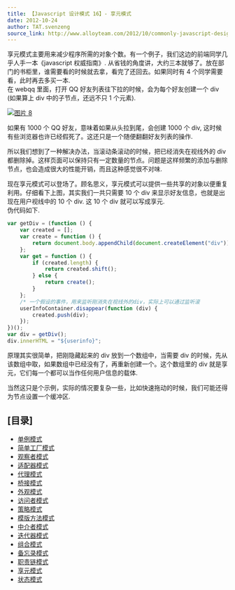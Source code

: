 ```yaml
---
title: 【Javascript 设计模式 16】- 享元模式
date: 2012-10-24
author: TAT.svenzeng
source_link: http://www.alloyteam.com/2012/10/commonly-javascript-design-patterns-flyweight/
---
```


<!-- {% raw %} - for jekyll -->

享元模式主要用来减少程序所需的对象个数。有一个例子，我们这边的前端同学几乎人手一本《javascript 权威指南》. 从省钱的角度讲，大约三本就够了。放在部门的书柜里，谁需要看的时候就去拿，看完了还回去。如果同时有 4 个同学需要看，此时再去多买一本.  
在 webqq 里面，打开 QQ 好友列表往下拉的时候，会为每个好友创建一个 div (如果算上 div 中的子节点，还远不只 1 个元素).  

[![](http://www.alloyteam.com/wp-content/uploads/2012/10/图片8.jpg "图片 8")](http://www.alloyteam.com/wp-content/uploads/2012/10/图片8.jpg)

如果有 1000 个 QQ 好友，意味着如果从头拉到尾，会创建 1000 个 div, 这时候有些浏览器也许已经假死了。这还只是一个随便翻翻好友列表的操作.

所以我们想到了一种解决办法，当滚动条滚动的时候，把已经消失在视线外的 div 都删除掉。这样页面可以保持只有一定数量的节点。问题是这样频繁的添加与删除节点，也会造成很大的性能开销，而且这种感觉很不对味.

现在享元模式可以登场了。顾名思义，享元模式可以提供一些共享的对象以便重复利用。仔细看下上图，其实我们一共只需要 10 个 div 来显示好友信息，也就是出现在用户视线中的 10 个 div. 这 10 个 div 就可以写成享元.  
伪代码如下.

```javascript
var getDiv = (function () {
    var created = [];
    var create = function () {
        return document.body.appendChild(document.createElement("div"));
    };
    var get = function () {
        if (created.length) {
            return created.shift();
        } else {
            return create();
        }
    };
    /* 一个假设的事件，用来监听刚消失在视线外的div，实际上可以通过监听滚                                     动条位置来实现 */
    userInfoContainer.disappear(function (div) {
        created.push(div);
    });
})();
var div = getDiv();
div.innerHTML = "${userinfo}";
```

原理其实很简单，把刚隐藏起来的 div 放到一个数组中，当需要 div 的时候，先从该数组中取，如果数组中已经没有了，再重新创建一个。这个数组里的 div 就是享元，它们每一个都可以当作任何用户信息的载体.

当然这只是个示例，实际的情况要复杂一些，比如快速拖动的时候，我们可能还得为节点设置一个缓冲区.

## \[目录]

-   [单例模式](http://www.alloyteam.com/2012/10/common-javascript-design-patterns/ "单例模式")
-   [简单工厂模式](http://www.alloyteam.com/2012/10/commonly-javascript-design-patterns-simple-factory-pattern/ "简单工厂模式")
-   [观察者模式](http://www.alloyteam.com/2012/10/commonly-javascript-design-pattern-observer-mode/ "观察者模式")
-   [适配器模式](http://www.alloyteam.com/2012/10/commonly-javascript-design-patterns-adapter-mode/ "适配器模式")
-   [代理模式](http://www.alloyteam.com/2012/10/commonly-javascript-design-patterns-proxy-mode/ "代理模式")
-   [桥接模式](http://www.alloyteam.com/2012/10/commonly-javascript-design-mode-bridge-mode/ "桥接模式")
-   [外观模式](http://www.alloyteam.com/2012/10/commonly-javascript-design-patterns-appearance-mode/ "外观模式")
-   [访问者模式](http://www.alloyteam.com/2012/10/commonly-javascript-design-patterns-the-visitor-pattern/ "访问者模式")
-   [策略模式](http://www.alloyteam.com/2012/10/commonly-javascript-design-patterns-strategy-mode/ "策略模式")
-   [模版方法模式](http://www.alloyteam.com/2012/10/commonly-javascript-design-patterns-template-method-pattern/ "模版方法模式")
-   [中介者模式](http://www.alloyteam.com/2012/10/javascript-design-pattern-intermediary-model/ "中介者模式")
-   [迭代器模式](http://www.alloyteam.com/2012/10/commonly-javascript-design-patterns-iterator-mode/ "迭代器模式")
-   [组合模式](http://www.alloyteam.com/2012/10/commonly-javascript-design-patterns-combined-mode/ "组合模式")
-   [备忘录模式](http://www.alloyteam.com/2012/10/commonly-javascript-design-patterns-memorandum-mode/ "备忘录模式")
-   [职责链模式](http://www.alloyteam.com/2012/10/commonly-javascript-design-patterns-duty-chain/ "职责链模式")
-   [享元模式](http://www.alloyteam.com/2012/10/commonly-javascript-design-patterns-flyweight/ "享元模式")
-   [状态模式](http://www.alloyteam.com/2012/10/commonly-javascript-design-patterns-state-mode/ "状态模式")


<!-- {% endraw %} - for jekyll -->